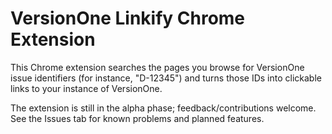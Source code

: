 # VersionOne Linkify Chrome Extension

This Chrome extension searches the pages you browse for VersionOne issue identifiers (for instance, "D-12345") and turns those IDs into clickable links to your instance of VersionOne.

The extension is still in the alpha phase; feedback/contributions welcome. See the Issues tab for known problems and planned features.